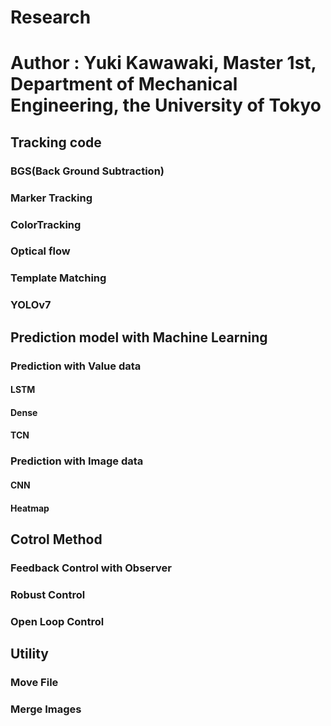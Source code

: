 # Research
# Author : Yuki Kawawaki, Master 1st, Department of Mechanical Engineering, the University of Tokyo 
## Tracking code
### BGS(Back Ground Subtraction)
### Marker Tracking
### ColorTracking
### Optical flow
### Template Matching
### YOLOv7
## Prediction model with Machine Learning
### Prediction with Value data
#### LSTM
#### Dense
#### TCN
### Prediction with Image data
#### CNN
#### Heatmap
## Cotrol Method
### Feedback Control with Observer
### Robust Control
### Open Loop Control
## Utility
### Move File
### Merge Images
